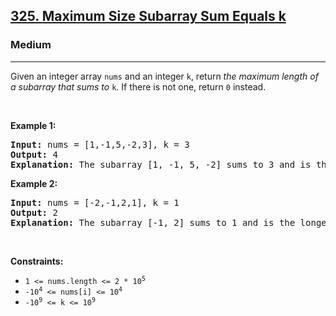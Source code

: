<h2><a href="https://leetcode.com/problems/maximum-size-subarray-sum-equals-k/?envType=company&envId=facebook&favoriteSlug=facebook-thirty-days&status=TO_DO">325. Maximum Size Subarray Sum Equals k</a></h2><h3>Medium</h3><hr><p>Given an integer array <code>nums</code> and an integer <code>k</code>, return <em>the maximum length of a </em><span data-keyword="subarray"><em>subarray</em></span><em> that sums to</em> <code>k</code>. If there is not one, return <code>0</code> instead.</p>

<p>&nbsp;</p>
<p><strong class="example">Example 1:</strong></p>

<pre>
<strong>Input:</strong> nums = [1,-1,5,-2,3], k = 3
<strong>Output:</strong> 4
<strong>Explanation:</strong> The subarray [1, -1, 5, -2] sums to 3 and is the longest.
</pre>

<p><strong class="example">Example 2:</strong></p>

<pre>
<strong>Input:</strong> nums = [-2,-1,2,1], k = 1
<strong>Output:</strong> 2
<strong>Explanation:</strong> The subarray [-1, 2] sums to 1 and is the longest.
</pre>

<p>&nbsp;</p>
<p><strong>Constraints:</strong></p>

<ul>
	<li><code>1 &lt;= nums.length &lt;= 2 * 10<sup>5</sup></code></li>
	<li><code>-10<sup>4</sup> &lt;= nums[i] &lt;= 10<sup>4</sup></code></li>
	<li><code>-10<sup>9</sup>&nbsp;&lt;= k &lt;= 10<sup>9</sup></code></li>
</ul>

